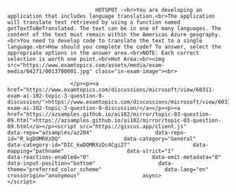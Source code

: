 <p class="card-text">
							
								HOTSPOT -<br>You are developing an application that includes language translation.<br>The application will translate text retrieved by using a function named getTextToBeTranslated. The text can be in one of many languages. The content of the text must remain within the Americas Azure geography.<br>You need to develop code to translate the text to a single language.<br>How should you complete the code? To answer, select the appropriate options in the answer area.<br>NOTE: Each correct selection is worth one point.<br>Hot Area:<br><img src="https://www.examtopics.com/assets/media/exam-media/04271/0013700001.jpg" class="in-exam-image"><br>
							
						</p><p><a href="https://www.examtopics.com/discussions/microsoft/view/60311-exam-ai-102-topic-3-question-9-discussion/">https://www.examtopics.com/discussions/microsoft/view/60311-exam-ai-102-topic-3-question-9-discussion/</a></p><p><a href="https://azsamples.github.io/ai102/mirror/topic-03-question-09.html">https://azsamples.github.io/ai102/mirror/topic-03-question-09.html</a></p><script src="https://giscus.app/client.js"                    data-repo="azsamples/az204"                    data-repo-id="R_kgDOMRXzDQ"                    data-category="General"                    data-category-id="DIC_kwDOMRXzDc4Cgi27"                    data-mapping="pathname"                    data-strict="1"                    data-reactions-enabled="0"                    data-emit-metadata="0"                    data-input-position="bottom"                    data-theme="preferred_color_scheme"                    data-lang="en"                    crossorigin="anonymous"                    async>                    </script>